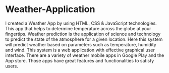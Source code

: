 # Weather-Application
I created a Weather App by using HTML, CSS &amp; JavaScript technologies. This app that helps to determine temperature across the globe at your fingertips. 
Weather  prediction  is  the  application  of  science  and  technology  to  predict  the  state  of  the atmosphere for a given location. Here this system will predict weather based on parameters such as  temperature,  humidity  and  wind.  This  system  is  a  web  application  with  effective  graphical user interface. 
There are a variety of weather mobile apps in Google Play and the App store. Those apps have great features and functionalities to satisfy users. 
